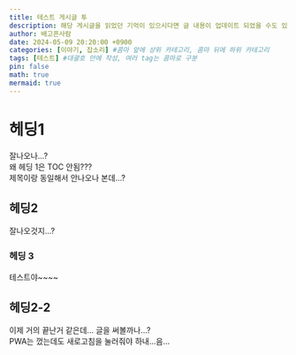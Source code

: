 ```yaml
---
title: 테스트 게시글 투
description: 해당 게시글을 읽었던 기억이 있으시다면 글 내용이 업데이트 되었을 수도 있으니, 새로고침 한번만 부탁드립니다.
author: 배고픈사람
date: 2024-05-09 20:20:00 +0900
categories: [이야기, 잡소리] #콤마 앞에 상위 카테고리, 콤마 뒤에 하위 카테고리
tags: [테스트] #대괄호 안에 작성, 여러 tag는 콤마로 구분
pin: false
math: true
mermaid: true
---
```


<!-- 이 아래부터 글 작성 -->  

# 헤딩1
잘나오나...?  
왜 헤딩 1은 TOC 안됨???  
제목이랑 동일해서 안나오나 본데...?

## 헤딩2
잘나오것지...?  

### 헤딩 3
테스트야~~~~  

## 헤딩2-2
이제 거의 끝난거 같은데... 글을 써볼까나...?  
PWA는 껐는데도 새로고침을 눌러줘야 하내...음...